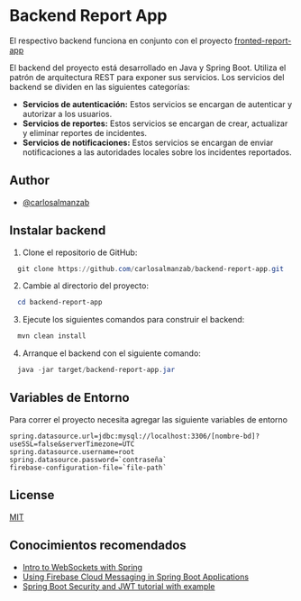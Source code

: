 
# Backend Report App

El respectivo backend funciona en conjunto con el proyecto
[fronted-report-app](https://github.com/carlosalmanzab/fronted-report-app)

El backend del proyecto está desarrollado en Java y Spring Boot. Utiliza el patrón de arquitectura REST para exponer sus servicios.
Los servicios del backend se dividen en las siguientes categorías:

- **Servicios de autenticación:** Estos servicios se encargan de autenticar y autorizar a los usuarios.
- **Servicios de reportes:** Estos servicios se encargan de crear, actualizar y eliminar reportes de incidentes.
- **Servicios de notificaciones:** Estos servicios se encargan de enviar notificaciones a las autoridades locales sobre los incidentes reportados.

## Author

- [@carlosalmanzab](https://www.github.com/carlosalmanzab)

## Instalar backend

1. Clone el repositorio de GitHub:

```powershell
  git clone https://github.com/carlosalmanzab/backend-report-app.git
```

2. Cambie al directorio del proyecto:

```powershell
  cd backend-report-app
```

3. Ejecute los siguientes comandos para construir el backend:

```powershell
  mvn clean install
```

4. Arranque el backend con el siguiente comando:

```powershell
  java -jar target/backend-report-app.jar
```


##  Variables de Entorno

Para correr el proyecto necesita agregar las siguiente variables de entorno
```properties
spring.datasource.url=jdbc:mysql://localhost:3306/[nombre-bd]?useSSL=false&serverTimezone=UTC
spring.datasource.username=root
spring.datasource.password=`contraseña`
firebase-configuration-file=`file-path`
```

## License

[MIT](https://choosealicense.com/licenses/mit/)


## Conocimientos recomendados

 - [Intro to WebSockets with Spring](https://www.baeldung.com/websockets-spring)
 - [Using Firebase Cloud Messaging in Spring Boot Applications](https://www.baeldung.com/spring-fcm)
 - [Spring Boot Security and JWT tutorial with example](https://www.bezkoder.com/spring-boot-security-jwt/)

